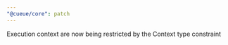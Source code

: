 ```yaml
---
"@cueue/core": patch
---
```


Execution context are now being restricted by the Context type constraint
